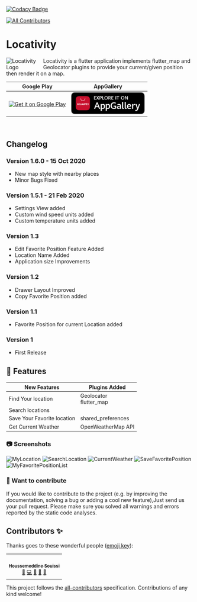 [![Codacy Badge](https://api.codacy.com/project/badge/Grade/ec7a927d194545e3ab87c98f95b8c41f?isInternal=true)](https://www.codacy.com?utm_source=github.com&amp;utm_medium=referral&amp;utm_content=HoussemTN/localizator&amp;utm_campaign=Badge_Grade)
<!-- ALL-CONTRIBUTORS-BADGE:START - Do not remove or modify this section -->
[![All Contributors](https://img.shields.io/badge/all_contributors-1-orange.svg?style=flat-square)](#contributors-)
<!-- ALL-CONTRIBUTORS-BADGE:END -->


# Locativity
<img  align="left" alt="Locativity Logo" src="https://github.com/HoussemTN/localizator/blob/master/images/splash/splash.png?raw=true" heigth="100px" width="100px" />
Locativity is a flutter application implements flutter_map and Geolocator plugins to provide your current/given position then render it on a map.

| Google Play| AppGallery |
|-------------|--------------|
|<a href='https://play.google.com/store/apps/details?id=com.brains404.localizer&pcampaignid=MKT-Other-global-all-co-prtnr-py-PartBadge-Mar2515-1'><img  align="center" width='200' height='80' alt='Get it on Google Play' src='https://play.google.com/intl/en_us/badges/images/generic/en_badge_web_generic.png'></a>|<a href='https://appgallery.huawei.com/#/app/C102976705'><img   width='200' height='60' alt='Get it on Google Play' src='https://raw.githubusercontent.com/HoussemTN/badges/master/English/RGB/PNG/Badge-Black.png'></a>|



</br>

## Changelog
### Version 1.6.0 - 15 Oct 2020
* New map style with nearby places
* Minor Bugs Fixed
### Version 1.5.1 - 21 Feb 2020
* Settings View added
* Custom wind speed units added
* Custom temperature units added
### Version 1.3
* Edit Favorite Position Feature Added
* Location Name Added
* Application size Improvements
### Version 1.2
* Drawer Layout Improved
* Copy Favorite Position added
### Version 1.1
* Favorite Position for current Location added
### Version 1
 * First Release

##  :stars: Features

| New Features| Plugins Added|
|-------------|-------------| 
| Find Your location|Geolocator</br>flutter_map|
| Search locations||
| Save Your Favorite location|shared_preferences||
| Get Current Weather|OpenWeatherMap API||
 ### :camera: Screenshots 
 <img  alt="MyLocation" src="https://github.com/HoussemTN/localizer/blob/master/screenshots/myLocation.png?raw=true" heigth="250px" width="300px"/>
  <img  alt="SearchLocation" src="https://github.com/HoussemTN/localizer/blob/master/screenshots/SearchLocation.png?raw=true" heigth="250px" width="300px"/>
   <img  alt="CurrentWeather" src="https://github.com/HoussemTN/localizer/blob/master/screenshots/currentWeather.png?raw=true" heigth="250px" width="300px"/>
   <img  alt="SaveFavoritePosition" src="https://github.com/HoussemTN/localizer/blob/master/screenshots/SaveFavoritePosition.png?raw=true" heigth="250px" width="300px"/>
    <img  alt="MyFavoritePositionList" src="https://github.com/HoussemTN/localizer/blob/master/screenshots/MyFavoritePositionList.png?raw=true" heigth="250px" width="300px"/>
    
### :gift_heart: Want to contribute
If you would like to contribute to the project (e.g. by improving the documentation, solving a bug or adding a cool new feature),Just send us your pull request. Please make sure you solved all warnings and errors reported by the static code analyses.


## Contributors ✨

Thanks goes to these wonderful people ([emoji key](https://allcontributors.org/docs/en/emoji-key)):

<!-- ALL-CONTRIBUTORS-LIST:START - Do not remove or modify this section -->
<!-- prettier-ignore-start -->
<!-- markdownlint-disable -->
<table>
  <tr>
    <td align="center"><a href="https://github.com/HoussemTN"><img src="https://avatars2.githubusercontent.com/u/33376041?v=4" width="100px;" alt=""/><br /><sub><b>Houssemeddine Souissi</b></sub></a><br /><a href="#design-HoussemTN" title="Design">🎨</a> <a href="https://github.com/HoussemTN/localizator/commits?author=HoussemTN" title="Code">💻</a> <a href="https://github.com/HoussemTN/localizator/commits?author=HoussemTN" title="Documentation">📖</a> <a href="#maintenance-HoussemTN" title="Maintenance">🚧</a> <a href="#ideas-HoussemTN" title="Ideas, Planning, & Feedback">🤔</a></td>
  </tr>
</table>

<!-- markdownlint-enable -->
<!-- prettier-ignore-end -->
<!-- ALL-CONTRIBUTORS-LIST:END -->

This project follows the [all-contributors](https://github.com/all-contributors/all-contributors) specification. Contributions of any kind welcome!
